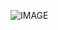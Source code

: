 ![IMAGE](https://user-images.githubusercontent.com/103536113/163412904-45ca0543-5c5c-4f1a-baab-1a5f1110d29d.png)

